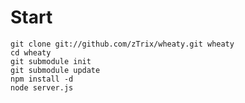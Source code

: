 # Start

    git clone git://github.com/zTrix/wheaty.git wheaty
    cd wheaty
    git submodule init
    git submodule update
    npm install -d
    node server.js
